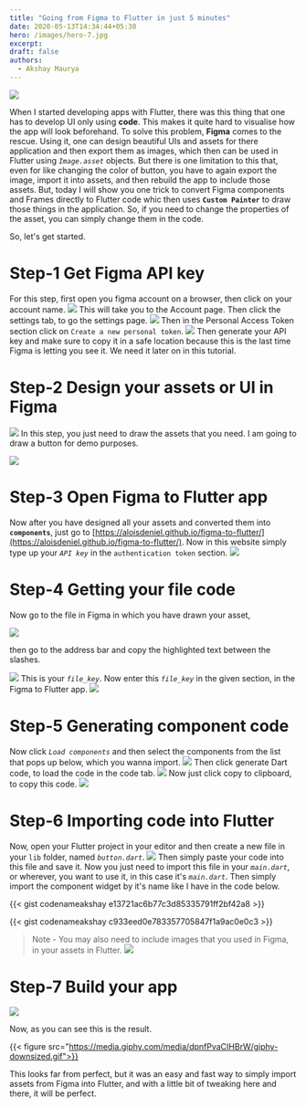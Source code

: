 ```yaml
---
title: "Going from Figma to Flutter in just 5 minutes"
date: 2020-05-13T14:34:44+05:30
hero: /images/hero-7.jpg
excerpt:
draft: false
authors:
  - Akshay Maurya
---
```


![](/images/figma/hero.jpg)

When I started developing apps with Flutter, there was this thing that one has to develop UI only using **code**. This makes it quite hard to visualise how the app will look beforehand. To solve this problem, **Figma** comes to the rescue. Using it, one can design beautiful UIs and assets for there application and then export them as images, which then can be used in Flutter using *`Image.asset`* objects. But there is one limitation to this that, even for like changing the color of button, you have to again export the image, import it into assets, and then rebuild the app to include those assets. But, today I will show you one trick to convert Figma components and Frames directly to Flutter code whic then uses **`Custom Painter`** to draw those things in the application. So, if you need to change the properties of the asset, you can simply change them in the code.

So, let's get started.

# Step-1 Get Figma API key

For this step, first open you figma account on a browser, then click on your account name.
![](/images/figma/1.jpg)
This will take you to the Account page. Then click the settings tab, to go the settings page.
![](/images/figma/2.jpg)
Then in the Personal Access Token section click on `Create a new personal token`.
![](/images/figma/3.jpg)
Then generate your API key and make sure to copy it in a safe location because this is the last time Figma is letting you see it. We need it later on in this tutorial.

# Step-2 Design your assets or UI in Figma

![](/images/figma/Frame1.png)
In this step, you just need to draw the assets that you need. I am going to draw a button for demo purposes.

![](/images/figma/6.jpg)

# Step-3 Open Figma to Flutter app

Now after you have designed all your assets and converted them into **`components`**, just go to [https://aloisdeniel.github.io/figma-to-flutter/](https://aloisdeniel.github.io/figma-to-flutter/). Now in this website simply type up your *`API key`* in the `authentication token` section.
![](/images/figma/4.jpg)

# Step-4 Getting your file code

Now go to the file in Figma in which you have drawn your asset,

![](/images/figma/6.jpg)

then go to the address bar and copy the highlighted text between the slashes.

![](/images/figma/5.jpg)
This is your *`file_key`*.
Now enter this *`file_key`* in the given section, in the Figma to Flutter app.
![](/images/figma/7.jpg)

# Step-5 Generating component code

Now click *`Load components`* and then select the components from the list that pops up below, which you wanna import.
![](/images/figma/9.jpg)
Then click generate Dart code, to load the code in the code tab.
![](/images/figma/8.jpg)
Now just click copy to clipboard, to copy this code.
![](/images/figma/10.jpg)

# Step-6 Importing code into Flutter

Now, open your Flutter project in your editor and then create a new file in your `lib` folder, named *`button.dart`*.
![](/images/figma/11.jpg)
Then simply paste your code into this file and save it. Now you just need to import this file in your *`main.dart`*, or wherever, you want to use it, in this case it's *`main.dart`*. Then simply import the component widget by it's name like I have in the code below.

{{< gist codenameakshay e13721ac6b77c3d85335791ff2bf42a8 >}}

{{< gist codenameakshay c933eed0e783357705847f1a9ac0e0c3 >}}

>Note - You may also need to include images that you used in Figma, in your assets in Flutter.
>![](/images/figma/12.jpg)

# Step-7 Build your app

![](/images/figma/13.jpg)

Now, as you can see this is the result.

{{< figure src="https://media.giphy.com/media/dpnfPvaCIHBrW/giphy-downsized.gif">}}

This looks far from perfect, but it was an easy and fast way to simply import assets from Figma into Flutter, and with a little bit of tweaking here and there, it will be perfect.